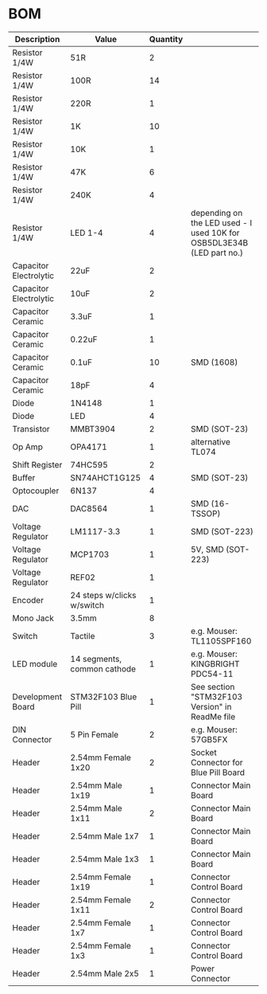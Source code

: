 # BOM

| Description | Value | Quantity | |
| --- | --- | --- | --- |
| Resistor 1/4W | 51R | 2 | |
| Resistor 1/4W | 100R | 14 | |
| Resistor 1/4W | 220R | 1 | |
| Resistor 1/4W | 1K | 10 | |
| Resistor 1/4W | 10K | 1 | |
| Resistor 1/4W | 47K | 6 | |
| Resistor 1/4W | 240K | 4 | |
| Resistor 1/4W | LED 1-4 | 4 | depending on the LED used - I used 10K for OSB5DL3E34B (LED part no.) |
| Capacitor Electrolytic | 22uF | 2 | |
| Capacitor Electrolytic | 10uF | 2 | |
| Capacitor Ceramic | 3.3uF | 1 | |
| Capacitor Ceramic | 0.22uF | 1 | |
| Capacitor Ceramic | 0.1uF | 10 | SMD (1608) |
| Capacitor Ceramic | 18pF | 4 | |
| Diode | 1N4148 | 1 | |
| Diode | LED | 4 | |
| Transistor | MMBT3904 | 2 | SMD (SOT-23) |
| Op Amp | OPA4171 | 1 | alternative TL074 |
| Shift Register | 74HC595 | 2 | |
| Buffer | SN74AHCT1G125 | 4 | SMD (SOT-23) |
| Optocoupler | 6N137 | 4 | |
| DAC | DAC8564 | 1 | SMD (16-TSSOP) |
| Voltage Regulator | LM1117-3.3 | 1 | SMD (SOT-223) |
| Voltage Regulator | MCP1703 | 1 | 5V, SMD (SOT-223) |
| Voltage Regulator | REF02 | 1 | |
| Encoder | 24 steps w/clicks w/switch | 1 | |
| Mono Jack | 3.5mm | 8 | |
| Switch | Tactile | 3 | e.g. Mouser: TL1105SPF160 |
| LED module | 14 segments, common cathode | 1 | e.g. Mouser: KINGBRIGHT PDC54-11 ||
| Development Board | STM32F103 Blue Pill | 1 | See section "STM32F103 Version" in ReadMe file |
| DIN Connector | 5 Pin Female | 2 | e.g. Mouser: 57GB5FX |
| Header | 2.54mm Female 1x20 | 2 | Socket Connector for Blue Pill Board |
| Header | 2.54mm Male 1x19 | 1 | Connector Main Board |
| Header | 2.54mm Male 1x11 | 2 | Connector Main Board |
| Header | 2.54mm Male 1x7 | 1 | Connector Main Board |
| Header | 2.54mm Male 1x3 | 1 | Connector Main Board |
| Header | 2.54mm Female 1x19 | 1 | Connector Control Board |
| Header | 2.54mm Female 1x11 | 2 | Connector Control Board |
| Header | 2.54mm Female 1x7 | 1 | Connector Control Board |
| Header | 2.54mm Female 1x3 | 1 | Connector Control Board |
| Header | 2.54mm Male 2x5 | 1 | Power Connector |
